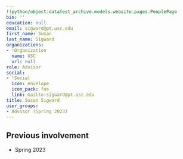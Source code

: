```yaml
---
!!python/object:datafest_archive.models.website.pages.PeoplePage
bio: ''
education: null
email: sigward@pt.usc.edu
first_name: Susan
last_name: Sigward
organizations:
- !Organization
  name: USC
  url: null
role: Advisor
social:
- !Social
  icon: envelope
  icon_pack: fas
  link: mailto:sigward@pt.usc.edu
title: Susan Sigward
user_groups:
- Advisor (Spring 2023)
---
```


## Previous involvement

* Spring 2023